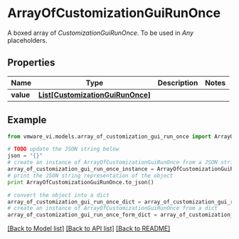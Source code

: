 # ArrayOfCustomizationGuiRunOnce

A boxed array of *CustomizationGuiRunOnce*. To be used in *Any* placeholders. 

## Properties
Name | Type | Description | Notes
------------ | ------------- | ------------- | -------------
**value** | [**List[CustomizationGuiRunOnce]**](CustomizationGuiRunOnce.md) |  | 

## Example

```python
from vmware_vi.models.array_of_customization_gui_run_once import ArrayOfCustomizationGuiRunOnce

# TODO update the JSON string below
json = "{}"
# create an instance of ArrayOfCustomizationGuiRunOnce from a JSON string
array_of_customization_gui_run_once_instance = ArrayOfCustomizationGuiRunOnce.from_json(json)
# print the JSON string representation of the object
print ArrayOfCustomizationGuiRunOnce.to_json()

# convert the object into a dict
array_of_customization_gui_run_once_dict = array_of_customization_gui_run_once_instance.to_dict()
# create an instance of ArrayOfCustomizationGuiRunOnce from a dict
array_of_customization_gui_run_once_form_dict = array_of_customization_gui_run_once.from_dict(array_of_customization_gui_run_once_dict)
```
[[Back to Model list]](../README.md#documentation-for-models) [[Back to API list]](../README.md#documentation-for-api-endpoints) [[Back to README]](../README.md)


